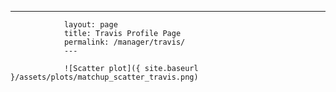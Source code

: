 ---
                layout: page
                title: Travis Profile Page
                permalink: /manager/travis/
                ---

                ![Scatter plot]({ site.baseurl }/assets/plots/matchup_scatter_travis.png)
